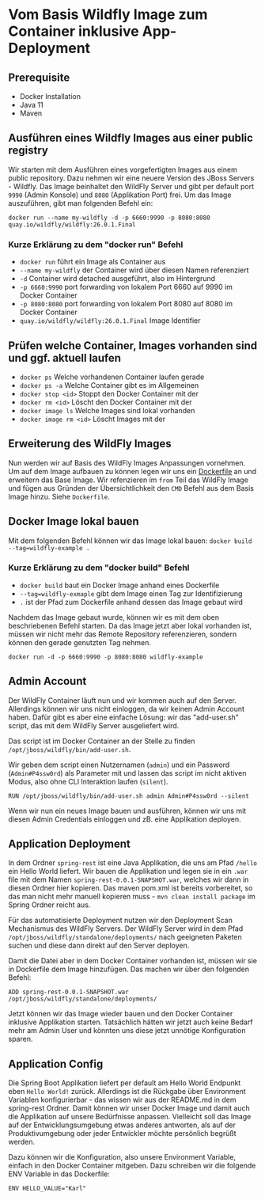 # Vom Basis Wildfly Image zum Container inklusive App-Deployment

## Prerequisite 
* Docker Installation
* Java 11
* Maven

## Ausführen eines Wildfly Images aus einer public registry
Wir starten mit dem Ausführen eines vorgefertigten Images aus einem public repository. Dazu nehmen wir eine neuere Version des JBoss Servers - Wildfly. Das Image beinhaltet den WildFly Server und gibt per default port `9990` (Admin Konsole) und `8080` (Applikation Port) frei. Um das Image auszuführen, gibt man folgenden Befehl ein:

`docker run --name my-wildfly -d -p 6660:9990 -p 8080:8080 quay.io/wildfly/wildfly:26.0.1.Final`

### Kurze Erklärung zu dem "docker run" Befehl
* `docker run` führt ein Image als Container aus
* `--name my-wildfly` der Container wird über diesen Namen referenziert
* `-d` Container wird detached ausgeführt, also im Hintergrund
* `-p 6660:9990` port forwarding von lokalem Port 6660 auf 9990 im Docker Container
* `-p 8080:8080` port forwarding von lokalem Port 8080 auf 8080 im Docker Container
* `quay.io/wildfly/wildfly:26.0.1.Final` Image Identifier

## Prüfen welche Container, Images vorhanden sind und ggf. aktuell laufen
* `docker ps` Welche vorhandenen Container laufen gerade
* `docker ps -a` Welche Container gibt es im Allgemeinen
* `docker stop <id>` Stoppt den Docker Container mit der <id>
* `docker rm <id>` Löscht den Docker Container mit der <id>
* `docker image ls` Welche Images sind lokal vorhanden
* `docker image rm <id>` Löscht Images mit der <id>

## Erweiterung des WildFly Images
Nun werden wir auf Basis des WildFly Images Anpassungen vornehmen. Um auf dem Image aufbauen zu können legen wir uns ein [Dockerfile](https://github.com/coc-university/docker-basics/blob/main/wildfly/Dockerfile) an und erweitern das Base Image. Wir refenzieren im `from` Teil das WildFly Image und fügen aus Gründen der Übersichtlichkeit den `CMD` Befehl aus dem Basis Image hinzu. Siehe `Dockerfile`. 

## Docker Image lokal bauen
Mit dem folgenden Befehl können wir das Image lokal bauen:
`docker build --tag=wildfly-example .`

### Kurze Erklärung zu dem "docker build" Befehl
* `docker build` baut ein Docker Image anhand eines Dockerfile
* `--tag=wildfly-exmaple` gibt dem Image einen Tag zur Identifizierung
* `.` ist der Pfad zum Dockerfile anhand dessen das Image gebaut wird

Nachdem das Image gebaut wurde, können wir es mit dem oben beschriebenen Befehl starten. Da das Image jetzt aber lokal vorhanden ist, müssen wir nicht mehr das Remote Repository referenzieren, sondern können den gerade genutzten Tag nehmen.

`docker run -d -p 6660:9990 -p 8080:8080 wildfly-example`

## Admin Account
Der WildFly Container läuft nun und wir kommen auch auf den Server. Allerdings können wir uns nicht einloggen, da wir keinen Admin Account haben. Dafür gibt es aber eine einfache Lösung: wir das "add-user.sh" script, das mit dem WildFly Server ausgeliefert wird.

Das script ist im Docker Container an der Stelle zu finden `/opt/jboss/wildfly/bin/add-user.sh`.

Wir geben dem script einen Nutzernamen (`admin`) und ein Password (`Admin#P4ssw0rd`) als Parameter mit und lassen das script im nicht aktiven Modus, also ohne CLI Interaktion laufen (`silent`).

`RUN /opt/jboss/wildfly/bin/add-user.sh admin Admin#P4ssw0rd --silent`

Wenn wir nun ein neues Image bauen und ausführen, können wir uns mit diesen Admin Credentials einloggen und zB. eine Applikation deployen.

## Application Deployment
In dem Ordner `spring-rest` ist eine Java Applikation, die uns am Pfad `/hello` ein Hello World liefert. Wir bauen die Applikation und legen sie in ein `.war` file mit dem Namen `spring-rest-0.0.1-SNAPSHOT.war`, welches wir dann in diesen Ordner hier kopieren. Das maven pom.xml ist bereits vorbereitet, so das man nicht mehr manuell kopieren muss - `mvn clean install package` im Spring Ordner reicht aus.

Für das automatisierte Deployment nutzen wir den Deployment Scan Mechanismus des WildFly Servers. Der WildFly Server wird in dem Pfad `/opt/jboss/wildfly/standalone/deployments/` nach geeigneten Paketen suchen und diese dann direkt auf den Server deployen.

Damit die Datei aber in dem Docker Container vorhanden ist, müssen wir sie in Dockerfile dem Image hinzufügen. Das machen wir über den folgenden Befehl:

`ADD spring-rest-0.0.1-SNAPSHOT.war /opt/jboss/wildfly/standalone/deployments/`

Jetzt können wir das Image wieder bauen und den Docker Container inklusive Applikation starten. Tatsächlich hätten wir jetzt auch keine Bedarf mehr am Admin User und könnten uns diese jetzt unnötige Konfiguration sparen.

## Application Config
Die Spring Boot Applikation liefert per default am Hello World Endpunkt eben `Hello World!` zurück. Allerdings ist die Rückgabe über Environment Variablen konfigurierbar - das wissen wir aus der README.md in dem spring-rest Ordner. Damit können wir unser Docker Image und damit auch die Applikation auf unsere Bedürfnisse anpassen. Vielleicht soll das Image auf der Entwicklungsumgebung etwas anderes antworten, als auf der Produktivumgebung oder jeder Entwickler möchte persönlich begrüßt werden.

Dazu können wir die Konfiguration, also unsere Environment Variable, einfach in den Docker Container mitgeben. Dazu schreiben wir die folgende ENV Variable in das Dockerfile:

`ENV HELLO_VALUE="Karl"`

